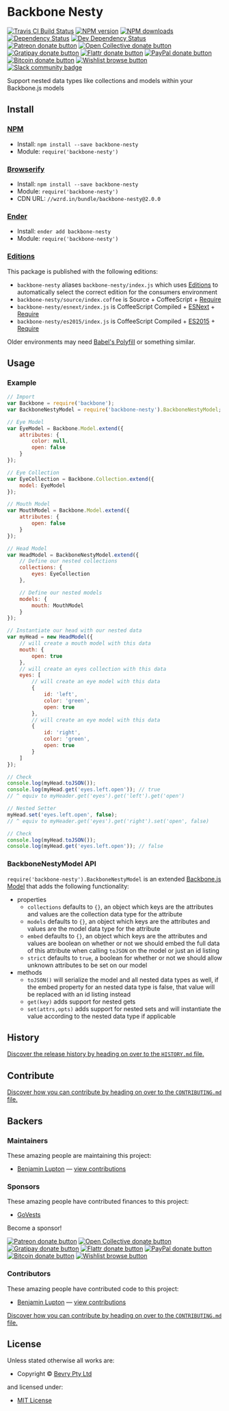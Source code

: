 <!-- TITLE/ -->

<h1>Backbone Nesty</h1>

<!-- /TITLE -->


<!-- BADGES/ -->

<span class="badge-travisci"><a href="http://travis-ci.org/bevry/backbone-nesty" title="Check this project's build status on TravisCI"><img src="https://img.shields.io/travis/bevry/backbone-nesty/master.svg" alt="Travis CI Build Status" /></a></span>
<span class="badge-npmversion"><a href="https://npmjs.org/package/backbone-nesty" title="View this project on NPM"><img src="https://img.shields.io/npm/v/backbone-nesty.svg" alt="NPM version" /></a></span>
<span class="badge-npmdownloads"><a href="https://npmjs.org/package/backbone-nesty" title="View this project on NPM"><img src="https://img.shields.io/npm/dm/backbone-nesty.svg" alt="NPM downloads" /></a></span>
<span class="badge-daviddm"><a href="https://david-dm.org/bevry/backbone-nesty" title="View the status of this project's dependencies on DavidDM"><img src="https://img.shields.io/david/bevry/backbone-nesty.svg" alt="Dependency Status" /></a></span>
<span class="badge-daviddmdev"><a href="https://david-dm.org/bevry/backbone-nesty#info=devDependencies" title="View the status of this project's development dependencies on DavidDM"><img src="https://img.shields.io/david/dev/bevry/backbone-nesty.svg" alt="Dev Dependency Status" /></a></span>
<br class="badge-separator" />
<span class="badge-patreon"><a href="https://patreon.com/bevry" title="Donate to this project using Patreon"><img src="https://img.shields.io/badge/patreon-donate-yellow.svg" alt="Patreon donate button" /></a></span>
<span class="badge-opencollective"><a href="https://opencollective.com/bevry" title="Donate to this project using Open Collective"><img src="https://img.shields.io/badge/open%20collective-donate-yellow.svg" alt="Open Collective donate button" /></a></span>
<span class="badge-gratipay"><a href="https://www.gratipay.com/bevry" title="Donate weekly to this project using Gratipay"><img src="https://img.shields.io/badge/gratipay-donate-yellow.svg" alt="Gratipay donate button" /></a></span>
<span class="badge-flattr"><a href="https://flattr.com/profile/balupton" title="Donate to this project using Flattr"><img src="https://img.shields.io/badge/flattr-donate-yellow.svg" alt="Flattr donate button" /></a></span>
<span class="badge-paypal"><a href="https://bevry.me/paypal" title="Donate to this project using Paypal"><img src="https://img.shields.io/badge/paypal-donate-yellow.svg" alt="PayPal donate button" /></a></span>
<span class="badge-bitcoin"><a href="https://bevry.me/bitcoin" title="Donate once-off to this project using Bitcoin"><img src="https://img.shields.io/badge/bitcoin-donate-yellow.svg" alt="Bitcoin donate button" /></a></span>
<span class="badge-wishlist"><a href="https://bevry.me/wishlist" title="Buy an item on our wishlist for us"><img src="https://img.shields.io/badge/wishlist-donate-yellow.svg" alt="Wishlist browse button" /></a></span>
<br class="badge-separator" />
<span class="badge-slackin"><a href="https://slack.bevry.me" title="Join this project's slack community"><img src="https://slack.bevry.me/badge.svg" alt="Slack community badge" /></a></span>

<!-- /BADGES -->


<!-- DESCRIPTION/ -->

Support nested data types like collections and models within your Backbone.js models

<!-- /DESCRIPTION -->


<!-- INSTALL/ -->

<h2>Install</h2>

<a href="https://npmjs.com" title="npm is a package manager for javascript"><h3>NPM</h3></a><ul>
<li>Install: <code>npm install --save backbone-nesty</code></li>
<li>Module: <code>require('backbone-nesty')</code></li></ul>

<a href="http://browserify.org" title="Browserify lets you require('modules') in the browser by bundling up all of your dependencies"><h3>Browserify</h3></a><ul>
<li>Install: <code>npm install --save backbone-nesty</code></li>
<li>Module: <code>require('backbone-nesty')</code></li>
<li>CDN URL: <code>//wzrd.in/bundle/backbone-nesty@2.0.0</code></li></ul>

<a href="http://enderjs.com" title="Ender is a full featured package manager for your browser"><h3>Ender</h3></a><ul>
<li>Install: <code>ender add backbone-nesty</code></li>
<li>Module: <code>require('backbone-nesty')</code></li></ul>

<h3><a href="https://github.com/bevry/editions" title="Editions are the best way to produce and consume packages you care about.">Editions</a></h3>

<p>This package is published with the following editions:</p>

<ul><li><code>backbone-nesty</code> aliases <code>backbone-nesty/index.js</code> which uses <a href="https://github.com/bevry/editions" title="Editions are the best way to produce and consume packages you care about.">Editions</a> to automatically select the correct edition for the consumers environment</li>
<li><code>backbone-nesty/source/index.coffee</code> is Source + CoffeeScript + <a href="https://nodejs.org/dist/latest-v5.x/docs/api/modules.html" title="Node/CJS Modules">Require</a></li>
<li><code>backbone-nesty/esnext/index.js</code> is CoffeeScript Compiled + <a href="https://babeljs.io/docs/learn-es2015/" title="ECMAScript Next">ESNext</a> + <a href="https://nodejs.org/dist/latest-v5.x/docs/api/modules.html" title="Node/CJS Modules">Require</a></li>
<li><code>backbone-nesty/es2015/index.js</code> is CoffeeScript Compiled + <a href="http://babeljs.io/docs/plugins/preset-es2015/" title="ECMAScript 2015">ES2015</a> + <a href="https://nodejs.org/dist/latest-v5.x/docs/api/modules.html" title="Node/CJS Modules">Require</a></li></ul>

<p>Older environments may need <a href="https://babeljs.io/docs/usage/polyfill/" title="A polyfill that emulates missing ECMAScript environment features">Babel's Polyfill</a> or something similar.</p>

<!-- /INSTALL -->


## Usage

### Example

``` javascript
// Import
var Backbone = require('backbone');
var BackboneNestyModel = require('backbone-nesty').BackboneNestyModel;

// Eye Model
var EyeModel = Backbone.Model.extend({
	attributes: {
		color: null,
		open: false
	}
});

// Eye Collection
var EyeCollection = Backbone.Collection.extend({
	model: EyeModel
});

// Mouth Model
var MouthModel = Backbone.Model.extend({
	attributes: {
		open: false
	}
});

// Head Model
var HeadModel = BackboneNestyModel.extend({
	// Define our nested collections
	collections: {
		eyes: EyeCollection
	},

	// Define our nested models
	models: {
		mouth: MouthModel
	}
});

// Instantiate our head with our nested data
var myHead = new HeadModel({
	// will create a mouth model with this data
	mouth: {
		open: true
	},
	// will create an eyes collection with this data
	eyes: [
		// will create an eye model with this data
		{
			id: 'left',
			color: 'green',
			open: true
		},
		// will create an eye model with this data
		{
			id: 'right',
			color: 'green',
			open: true
		}
	]
});

// Check
console.log(myHead.toJSON());
console.log(myHead.get('eyes.left.open')); // true
// ^ equiv to myHeader.get('eyes').get('left').get('open')

// Nested Setter
myHead.set('eyes.left.open', false);
// ^ equiv to myHeader.get('eyes').get('right').set('open', false)

// Check
console.log(myHead.toJSON());
console.log(myHead.get('eyes.left.open')); // false
```

### BackboneNestyModel API

`require('backbone-nesty').BackboneNestyModel` is an extended [Backbone.js](http://backbonejs.org/) [Model](http://backbonejs.org/#Model) that adds the following functionality:

- properties
	- `collections` defaults to `{}`, an object which keys are the attributes and values are the collection data type for the attribute
	- `models` defaults to `{}`, an object which keys are the attributes and values are the model data type for the attribute
	- `embed` defaults to `{}`, an object which keys are the attributes and values are boolean on whether or not we should embed the full data of this attribute when calling `toJSON` on the model or just an id listing
	- `strict` defaults to `true`, a boolean for whether or not we should allow unknown attributes to be set on our model
- methods
	- `toJSON()` will serialize the model and all nested data types as well, if the embed property for an nested data type is false, that value will be replaced with an id listing instead
	- `get(key)` adds support for nested gets
	- `set(attrs,opts)` adds support for nested sets and will instantiate the value according to the nested data type if applicable

<!-- HISTORY/ -->

<h2>History</h2>

<a href="https://github.com/bevry/backbone-nesty/blob/master/HISTORY.md#files">Discover the release history by heading on over to the <code>HISTORY.md</code> file.</a>

<!-- /HISTORY -->


<!-- CONTRIBUTE/ -->

<h2>Contribute</h2>

<a href="https://github.com/bevry/backbone-nesty/blob/master/CONTRIBUTING.md#files">Discover how you can contribute by heading on over to the <code>CONTRIBUTING.md</code> file.</a>

<!-- /CONTRIBUTE -->


<!-- BACKERS/ -->

<h2>Backers</h2>

<h3>Maintainers</h3>

These amazing people are maintaining this project:

<ul><li><a href="http://balupton.com">Benjamin Lupton</a> — <a href="https://github.com/bevry/backbone-nesty/commits?author=balupton" title="View the GitHub contributions of Benjamin Lupton on repository bevry/backbone-nesty">view contributions</a></li></ul>

<h3>Sponsors</h3>

These amazing people have contributed finances to this project:

<ul><li><a href="http://www.govests.com.au">GoVests</a></li></ul>

Become a sponsor!

<span class="badge-patreon"><a href="https://patreon.com/bevry" title="Donate to this project using Patreon"><img src="https://img.shields.io/badge/patreon-donate-yellow.svg" alt="Patreon donate button" /></a></span>
<span class="badge-opencollective"><a href="https://opencollective.com/bevry" title="Donate to this project using Open Collective"><img src="https://img.shields.io/badge/open%20collective-donate-yellow.svg" alt="Open Collective donate button" /></a></span>
<span class="badge-gratipay"><a href="https://www.gratipay.com/bevry" title="Donate weekly to this project using Gratipay"><img src="https://img.shields.io/badge/gratipay-donate-yellow.svg" alt="Gratipay donate button" /></a></span>
<span class="badge-flattr"><a href="https://flattr.com/profile/balupton" title="Donate to this project using Flattr"><img src="https://img.shields.io/badge/flattr-donate-yellow.svg" alt="Flattr donate button" /></a></span>
<span class="badge-paypal"><a href="https://bevry.me/paypal" title="Donate to this project using Paypal"><img src="https://img.shields.io/badge/paypal-donate-yellow.svg" alt="PayPal donate button" /></a></span>
<span class="badge-bitcoin"><a href="https://bevry.me/bitcoin" title="Donate once-off to this project using Bitcoin"><img src="https://img.shields.io/badge/bitcoin-donate-yellow.svg" alt="Bitcoin donate button" /></a></span>
<span class="badge-wishlist"><a href="https://bevry.me/wishlist" title="Buy an item on our wishlist for us"><img src="https://img.shields.io/badge/wishlist-donate-yellow.svg" alt="Wishlist browse button" /></a></span>

<h3>Contributors</h3>

These amazing people have contributed code to this project:

<ul><li><a href="http://balupton.com">Benjamin Lupton</a> — <a href="https://github.com/bevry/backbone-nesty/commits?author=balupton" title="View the GitHub contributions of Benjamin Lupton on repository bevry/backbone-nesty">view contributions</a></li></ul>

<a href="https://github.com/bevry/backbone-nesty/blob/master/CONTRIBUTING.md#files">Discover how you can contribute by heading on over to the <code>CONTRIBUTING.md</code> file.</a>

<!-- /BACKERS -->


<!-- LICENSE/ -->

<h2>License</h2>

Unless stated otherwise all works are:

<ul><li>Copyright &copy; <a href="http://bevry.me">Bevry Pty Ltd</a></li></ul>

and licensed under:

<ul><li><a href="http://spdx.org/licenses/MIT.html">MIT License</a></li></ul>

<!-- /LICENSE -->
